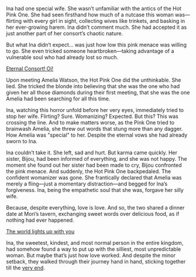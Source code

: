 <!-- title: Forever My Consort -->

Ina had one special wife. She wasn’t unfamiliar with the antics of the Hot Pink One. She had seen firsthand how much of a nutcase this woman was—flirting with every girl in sight, collecting wives like trinkets, and basking in her ever-growing harem. Ina didn’t comment much. She had accepted it as just another part of her consort’s chaotic nature.

But what Ina didn’t expect… was just how low this pink menace was willing to go. She even tricked someone heartbroken—taking advantage of a vulnerable soul who had already lost so much.

[Eternal Consort! Oi!](#embed:https://www.youtube.com/live/NdWqpuyH0Zg?feature=shared&t=5210)

Upon meeting Amelia Watson, the Hot Pink One did the unthinkable. She lied. She tricked the blonde into believing that she was the one who had given her all those diamonds during their first meeting, that she was the one Amelia had been searching for all this time.

Ina, watching this horror unfold before her very eyes, immediately tried to stop her wife. Flirting? Sure. Womanizing? Expected. But this? This was crossing the line. And to make matters worse, as the Pink One tried to brainwash Amelia, she threw out words that stung more than any dagger. How Amelia was "special" to her. Despite the eternal vows she had already sworn to Ina.

Ina couldn’t take it. She left, sad and hurt. But karma came quickly. Her sister, Bijou, had been informed of everything, and she was not happy. The moment she found out her sister had been made to cry, Bijou confronted the pink menace. And suddenly, the Hot Pink One backpedaled. The confident womanizer was gone. She frantically declared that Amelia was merely a fling—just a momentary distraction—and begged for Ina’s forgiveness. Ina, being the empathetic soul that she was, forgave her silly wife.

Because, despite everything, love is love. And so, the two shared a dinner date at Mori’s tavern, exchanging sweet words over delicious food, as if nothing had ever happened.

[The world lights up with you](#embed:https://www.youtube.com/live/NdWqpuyH0Zg?feature=shared&t=5981)

Ina, the sweetest, kindest, and most normal person in the entire kingdom, had somehow found a way to put up with the silliest, most unpredictable woman. But maybe that’s just how love worked. And despite the minor setback, they walked through their journey hand in hand, sticking together till the [very end](https://www.youtube.com/live/NdWqpuyH0Zg?feature=shared&t=9492).
